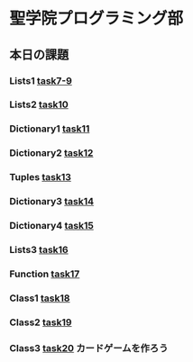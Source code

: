 # 聖学院プログラミング部
## 本日の課題

### Lists1 [task7-9](https://github.com/Seigakuin/todays_task/blob/master/task07-09.md)

### Lists2 [task10](https://github.com/Seigakuin/todays_task/blob/master/task10.md)

### Dictionary1 [task11](https://github.com/Seigakuin/todays_task/blob/master/task11.md)

### Dictionary2 [task12](https://github.com/Seigakuin/todays_task/blob/master/task12.md)

### Tuples [task13](https://github.com/Seigakuin/todays_task/blob/master/task13.md)

### Dictionary3 [task14](https://github.com/Seigakuin/todays_task/blob/master/task14.md)

### Dictionary4 [task15](https://github.com/Seigakuin/todays_task/blob/master/task15_Dictionary.md)

### Lists3 [task16](https://github.com/Seigakuin/todays_task/blob/master/task16_List.md)

### Function [task17](https://github.com/Seigakuin/todays_task/blob/master/task17_Function.md)

### Class1 [task18](https://github.com/Seigakuin/todays_task/blob/master/task18_Class1.md)

### Class2 [task19](https://github.com/Seigakuin/todays_task/blob/master/task19_Class2.md)

### Class3 [task20](https://github.com/Seigakuin/todays_task/blob/master/task20_Class3_Cards.md) カードゲームを作ろう















